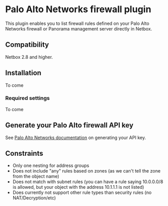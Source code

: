 # Palo Alto Networks firewall plugin

This plugin enables you to list firewall rules defined on your Palo Alto Networks firewall or Panorama management server directly in Netbox.

## Compatibility
Netbox 2.8 and higher.

## Installation
To come

### Required settings
To come

## Generate your Palo Alto firewall API key
See [Palo Alto Networks documentation](https://docs.paloaltonetworks.com/pan-os/9-0/pan-os-panorama-api/get-started-with-the-pan-os-xml-api/get-your-api-key.html) on generating your API key.

## Constraints
* Only one nesting for address groups
* Does not include "any" rules based on zones (as we can't tell the zone from the object name)
* Does not match with subnet rules (you can have a rule saying 10.0.0.0/8 is allowed, but your object with the address 10.1.1.1 is not listed)
* Does currently not support other rule types than security rules (no NAT/Decryption/etc)
